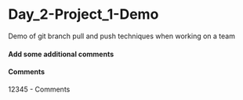 # Day_2-Project_1-Demo
Demo of git branch pull and push techniques when working on a team

#### Add some additional comments

#### Comments
12345 - Comments
